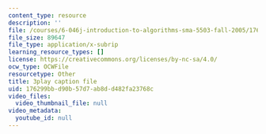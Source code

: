 ```yaml
---
content_type: resource
description: ''
file: /courses/6-046j-introduction-to-algorithms-sma-5503-fall-2005/176299bbd90b57d7ab8dd482fa23768c_vgELyZ9LXX4.vtt
file_size: 89647
file_type: application/x-subrip
learning_resource_types: []
license: https://creativecommons.org/licenses/by-nc-sa/4.0/
ocw_type: OCWFile
resourcetype: Other
title: 3play caption file
uid: 176299bb-d90b-57d7-ab8d-d482fa23768c
video_files:
  video_thumbnail_file: null
video_metadata:
  youtube_id: null
---
```

